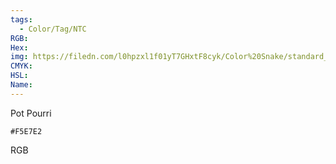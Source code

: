 ```yaml
---
tags:
  - Color/Tag/NTC
RGB:
Hex:
img: https://filedn.com/l0hpzxl1f01yT7GHxtF8cyk/Color%20Snake/standard_csv_to_svg/%23/F5E7E2.svg
CMYK:
HSL:
Name:
---
```

Pot Pourri
```palette
#F5E7E2
```
RGB
